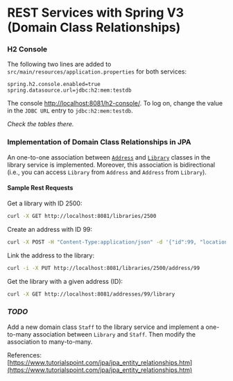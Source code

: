 # REST Services with Spring V3 (Domain Class Relationships)

### H2 Console
The following two lines are added to `src/main/resources/application.properties` for both services:
```properties
spring.h2.console.enabled=true
spring.datasource.url=jdbc:h2:mem:testdb
```
The console [http://localhost:8081/h2-console/](http://localhost:8082/h2-console/).
To log on, change the value in the `JDBC URL` entry to
`jdbc:h2:mem:testdb`.

_Check the tables there._

### Implementation of Domain Class Relationships in JPA 
An one-to-one association between [`Address`](./library-service/src/main/java/csci318/demo/model/Address.java) 
and [`Library`](./library-service/src/main/java/csci318/demo/model/Library.java) classes in the library service 
is implemented. Moreover, this association is bidirectional
(i.e., you can access `Library` from `Address` and `Address` from `Library`).

#### Sample Rest Requests
Get a library with ID 2500:
```bash
curl -X GET http://localhost:8081/libraries/2500
```

Create an address with ID 99:
```bash
curl -X POST -H "Content-Type:application/json" -d '{"id":99, "location":"41 Burelli St, Wollongong NSW 2500"}' http://localhost:8081/addresses
```

Link the address to the library:
```bash
curl -i -X PUT http://localhost:8081/libraries/2500/address/99
```

Get the library with a given address (ID):
```bash
curl -X GET http://localhost:8081/addresses/99/library
```

### _TODO_
Add a new domain class `Staff` to the library service 
and implement a one-to-many association between `Library`
and `Staff`. Then modify the association to many-to-many.

References: [https://www.tutorialspoint.com/jpa/jpa_entity_relationships.htm](https://www.tutorialspoint.com/jpa/jpa_entity_relationships.htm)

